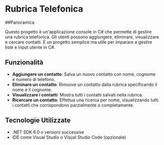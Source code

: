 # Rubrica Telefonica

##Panoramica

Questo progetto è un'applicazione console in C# che permette di gestire una rubrica telefonica. Gli utenti possono aggiungere, eliminare, visualizzare e cercare contatti. È un progetto semplice ma utile per imparare a gestire liste e input utente in C#.

## Funzionalità

- **Aggiungere un contatto**: Salva un nuovo contatto con nome, cognome e numero di telefono.
- **Eliminare un contatto**: Rimuove un contatto dalla rubrica specificando il nome e il cognome.
- **Visualizzare i contatti**: Mostra tutti i contatti salvati nella rubrica.
- **Ricercare un contatto**: Effettua una ricerca per nome, visualizzando tutti i contatti che corrispondono parzialmente o completamente.

## Tecnologie Utilizzate

- .NET SDK 6.0 o versioni successive
- IDE come Visual Studio o Visual Studio Code (opzionale)


